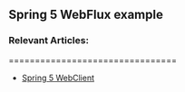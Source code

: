 ## Spring 5 WebFlux example

### Relevant Articles: 
================================

- [Spring 5 WebClient](http://www.baeldung.com/spring-5-webclient)
